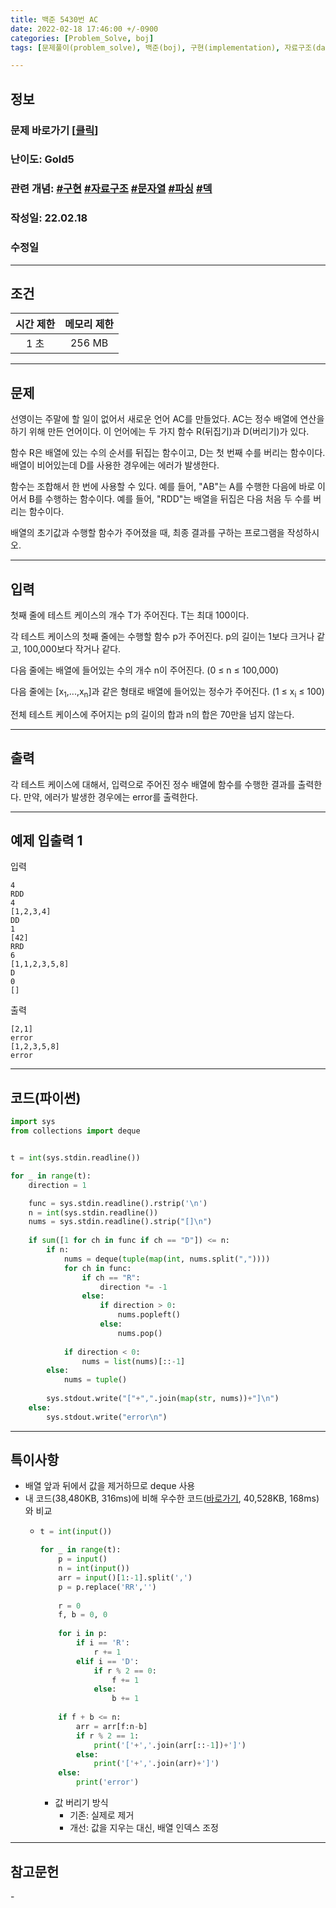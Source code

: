 ```yaml
---
title: 백준 5430번 AC 
date: 2022-02-18 17:46:00 +/-0900
categories: [Problem_Solve, boj]
tags: [문제풀이(problem_solve), 백준(boj), 구현(implementation), 자료구조(data_structure), 문자열(string), 파싱(parsing), 덱(deque)]

---
```

## 정보
### 문제 바로가기 [[클릭](https://www.acmicpc.net/problem/5430)]
### 난이도: Gold5
### 관련 개념: [#구현](https://www.acmicpc.net/problemset?sort=ac_desc&algo=102) [#자료구조](https://www.acmicpc.net/problemset?sort=ac_desc&algo=175) [#문자열](https://www.acmicpc.net/problemset?sort=ac_desc&algo=158) [#파싱](https://www.acmicpc.net/problemset?sort=ac_desc&algo=96) [#덱](https://www.acmicpc.net/problemset?sort=ac_desc&algo=73)
### 작성일: 22.02.18
### 수정일

---
## 조건

시간 제한|메모리 제한
:---:|:---:
1 초|256 MB

---
## 문제
선영이는 주말에 할 일이 없어서 새로운 언어 AC를 만들었다. AC는 정수 배열에 연산을 하기 위해 만든 언어이다. 이 언어에는 두 가지 함수 R(뒤집기)과 D(버리기)가 있다.

함수 R은 배열에 있는 수의 순서를 뒤집는 함수이고, D는 첫 번째 수를 버리는 함수이다. 배열이 비어있는데 D를 사용한 경우에는 에러가 발생한다.

함수는 조합해서 한 번에 사용할 수 있다. 예를 들어, "AB"는 A를 수행한 다음에 바로 이어서 B를 수행하는 함수이다. 예를 들어, "RDD"는 배열을 뒤집은 다음 처음 두 수를 버리는 함수이다.

배열의 초기값과 수행할 함수가 주어졌을 때, 최종 결과를 구하는 프로그램을 작성하시오.

---
## 입력
첫째 줄에 테스트 케이스의 개수 T가 주어진다. T는 최대 100이다.

각 테스트 케이스의 첫째 줄에는 수행할 함수 p가 주어진다. p의 길이는 1보다 크거나 같고, 100,000보다 작거나 같다.

다음 줄에는 배열에 들어있는 수의 개수 n이 주어진다. (0 ≤ n ≤ 100,000)

다음 줄에는 [x<sub>1</sub>,...,x<sub>n</sub>]과 같은 형태로 배열에 들어있는 정수가 주어진다. (1 ≤ x<sub>i</sub> ≤ 100)

전체 테스트 케이스에 주어지는 p의 길이의 합과 n의 합은 70만을 넘지 않는다.

---
## 출력
각 테스트 케이스에 대해서, 입력으로 주어진 정수 배열에 함수를 수행한 결과를 출력한다. 만약, 에러가 발생한 경우에는 error를 출력한다.

---
## 예제 입출력 1
입력
```
4
RDD
4
[1,2,3,4]
DD
1
[42]
RRD
6
[1,1,2,3,5,8]
D
0
[]
```

출력
```
[2,1]
error
[1,2,3,5,8]
error
```

---
## 코드(파이썬)
```python
import sys
from collections import deque


t = int(sys.stdin.readline())

for _ in range(t):
    direction = 1

    func = sys.stdin.readline().rstrip('\n')
    n = int(sys.stdin.readline())
    nums = sys.stdin.readline().strip("[]\n")
    
    if sum([1 for ch in func if ch == "D"]) <= n:
        if n:
            nums = deque(tuple(map(int, nums.split(","))))
            for ch in func:
                if ch == "R":
                    direction *= -1
                else:
                    if direction > 0:
                        nums.popleft()
                    else:
                        nums.pop()
            
            if direction < 0:
                nums = list(nums)[::-1]
        else:
            nums = tuple()
            
        sys.stdout.write("["+",".join(map(str, nums))+"]\n")
    else:
        sys.stdout.write("error\n")

```

---
## 특이사항
- 배열 앞과 뒤에서 값을 제거하므로 deque 사용
- 내 코드(38,480KB, 316ms)에 비해 우수한 코드([바로가기](https://www.acmicpc.net/source/39239414), 40,528KB, 168ms)와 비교
  - ```python
    t = int(input())

    for _ in range(t):
        p = input()
        n = int(input())
        arr = input()[1:-1].split(',')
        p = p.replace('RR','')
        
        r = 0
        f, b = 0, 0
        
        for i in p:
            if i == 'R':
                r += 1
            elif i == 'D':
                if r % 2 == 0:
                    f += 1
                else:
                    b += 1
        
        if f + b <= n:
            arr = arr[f:n-b]
            if r % 2 == 1:
                print('['+','.join(arr[::-1])+']')
            else:
                print('['+','.join(arr)+']')
        else:
            print('error')
    ```
    - 값 버리기 방식
      - 기존: 실제로 제거
      - 개선: 값을 지우는 대신, 배열 인덱스 조정

---
## 참고문헌
\-
